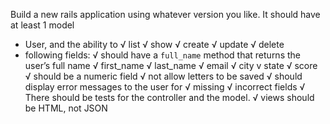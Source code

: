 Build a new rails application using whatever version you like. It should have at least 1 model
*  User, and the ability to
    √  list
    √  show
    √  create
    √  update
    √  delete
*  following fields: 
    √  should have a `full_name` method that returns the user’s full name
    √  first_name
    √  last_name
    √  email
    √  city
    v  state
    √  score
        √ should be a numeric field 
        √ not allow letters to be saved
        √ should display error messages to the user for 
            √ missing
            √ incorrect fields
√ There should be tests for the controller and the model.
√ views should be HTML, not JSON
